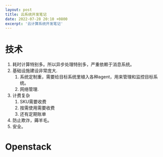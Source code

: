 ```yaml
---
layout: post
title: 云系统开发笔记
date: 2022-07-28 20:10 +0800
excerpt: '云计算系统开发笔记'
---
```


# 技术
1. 耗时计算特别多。所以异步处理特别多，严重依赖于消息系统。
1. 基础设施建设非常庞大.
   1. 系统定制重，需要给目标系统里植入各种agent，用来管理和监控目标系统。
   2. 网络管理.
2. 计费复杂
   1. SKU需要收费
   2. 按需使用需要收费
   3. 还有定期账单
3. 防止欺诈，薅羊毛。
4. 安全。

# Openstack
